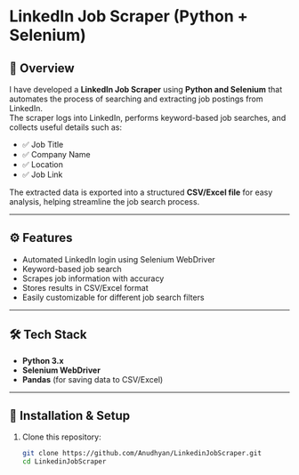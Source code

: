 # LinkedIn Job Scraper (Python + Selenium)

## 📌 Overview
I have developed a **LinkedIn Job Scraper** using **Python and Selenium** that automates the process of searching and extracting job postings from LinkedIn.  
The scraper logs into LinkedIn, performs keyword-based job searches, and collects useful details such as:

- ✅ Job Title  
- ✅ Company Name  
- ✅ Location  
- ✅ Job Link  

The extracted data is exported into a structured **CSV/Excel file** for easy analysis, helping streamline the job search process.

---

## ⚙️ Features
- Automated LinkedIn login using Selenium WebDriver  
- Keyword-based job search  
- Scrapes job information with accuracy  
- Stores results in CSV/Excel format  
- Easily customizable for different job search filters  

---

## 🛠️ Tech Stack
- **Python 3.x**  
- **Selenium WebDriver**  
- **Pandas** (for saving data to CSV/Excel)  

---

## 🚀 Installation & Setup
1. Clone this repository:
   ```bash
   git clone https://github.com/Anudhyan/LinkedinJobScraper.git
   cd LinkedinJobScraper
